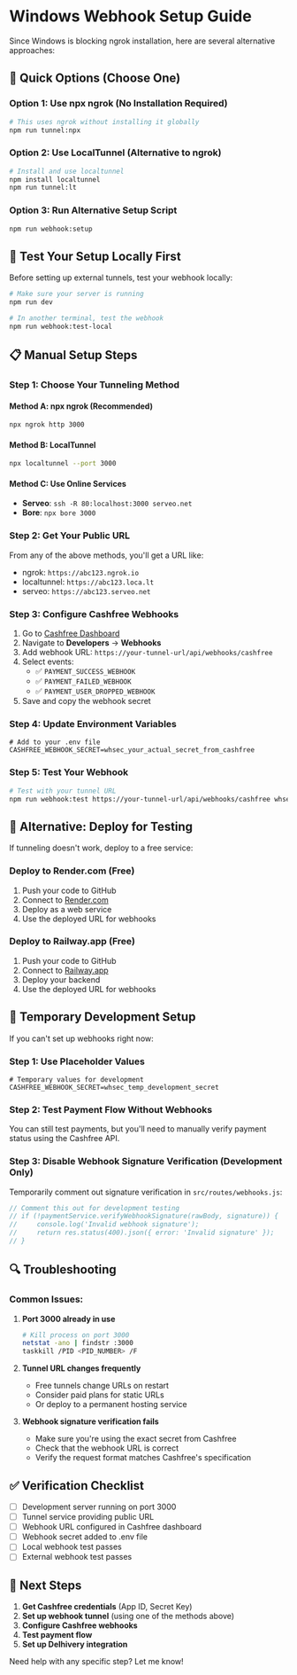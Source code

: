 # Windows Webhook Setup Guide

Since Windows is blocking ngrok installation, here are several alternative approaches:

## 🚀 Quick Options (Choose One)

### Option 1: Use npx ngrok (No Installation Required)

```bash
# This uses ngrok without installing it globally
npm run tunnel:npx
```

### Option 2: Use LocalTunnel (Alternative to ngrok)

```bash
# Install and use localtunnel
npm install localtunnel
npm run tunnel:lt
```

### Option 3: Run Alternative Setup Script

```bash
npm run webhook:setup
```

## 🧪 Test Your Setup Locally First

Before setting up external tunnels, test your webhook locally:

```bash
# Make sure your server is running
npm run dev

# In another terminal, test the webhook
npm run webhook:test-local
```

## 📋 Manual Setup Steps

### Step 1: Choose Your Tunneling Method

#### Method A: npx ngrok (Recommended)

```bash
npx ngrok http 3000
```

#### Method B: LocalTunnel

```bash
npx localtunnel --port 3000
```

#### Method C: Use Online Services

- **Serveo**: `ssh -R 80:localhost:3000 serveo.net`
- **Bore**: `npx bore 3000`

### Step 2: Get Your Public URL

From any of the above methods, you'll get a URL like:

- ngrok: `https://abc123.ngrok.io`
- localtunnel: `https://abc123.loca.lt`
- serveo: `https://abc123.serveo.net`

### Step 3: Configure Cashfree Webhooks

1. Go to [Cashfree Dashboard](https://merchant.cashfree.com/)
2. Navigate to **Developers** → **Webhooks**
3. Add webhook URL: `https://your-tunnel-url/api/webhooks/cashfree`
4. Select events:
   - ✅ `PAYMENT_SUCCESS_WEBHOOK`
   - ✅ `PAYMENT_FAILED_WEBHOOK`
   - ✅ `PAYMENT_USER_DROPPED_WEBHOOK`
5. Save and copy the webhook secret

### Step 4: Update Environment Variables

```env
# Add to your .env file
CASHFREE_WEBHOOK_SECRET=whsec_your_actual_secret_from_cashfree
```

### Step 5: Test Your Webhook

```bash
# Test with your tunnel URL
npm run webhook:test https://your-tunnel-url/api/webhooks/cashfree whsec_your_secret
```

## 🔧 Alternative: Deploy for Testing

If tunneling doesn't work, deploy to a free service:

### Deploy to Render.com (Free)

1. Push your code to GitHub
2. Connect to [Render.com](https://render.com/)
3. Deploy as a web service
4. Use the deployed URL for webhooks

### Deploy to Railway.app (Free)

1. Push your code to GitHub
2. Connect to [Railway.app](https://railway.app/)
3. Deploy your backend
4. Use the deployed URL for webhooks

## 🚨 Temporary Development Setup

If you can't set up webhooks right now:

### Step 1: Use Placeholder Values

```env
# Temporary values for development
CASHFREE_WEBHOOK_SECRET=whsec_temp_development_secret
```

### Step 2: Test Payment Flow Without Webhooks

You can still test payments, but you'll need to manually verify payment status using the Cashfree API.

### Step 3: Disable Webhook Signature Verification (Development Only)

Temporarily comment out signature verification in `src/routes/webhooks.js`:

```javascript
// Comment this out for development testing
// if (!paymentService.verifyWebhookSignature(rawBody, signature)) {
//     console.log('Invalid webhook signature');
//     return res.status(400).json({ error: 'Invalid signature' });
// }
```

## 🔍 Troubleshooting

### Common Issues:

1. **Port 3000 already in use**

   ```bash
   # Kill process on port 3000
   netstat -ano | findstr :3000
   taskkill /PID <PID_NUMBER> /F
   ```

2. **Tunnel URL changes frequently**
   - Free tunnels change URLs on restart
   - Consider paid plans for static URLs
   - Or deploy to a permanent hosting service

3. **Webhook signature verification fails**
   - Make sure you're using the exact secret from Cashfree
   - Check that the webhook URL is correct
   - Verify the request format matches Cashfree's specification

## ✅ Verification Checklist

- [ ] Development server running on port 3000
- [ ] Tunnel service providing public URL
- [ ] Webhook URL configured in Cashfree dashboard
- [ ] Webhook secret added to .env file
- [ ] Local webhook test passes
- [ ] External webhook test passes

## 🎯 Next Steps

1. **Get Cashfree credentials** (App ID, Secret Key)
2. **Set up webhook tunnel** (using one of the methods above)
3. **Configure Cashfree webhooks**
4. **Test payment flow**
5. **Set up Delhivery integration**

Need help with any specific step? Let me know!
